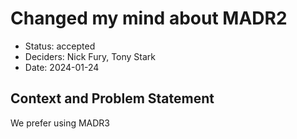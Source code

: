 # Changed my mind about MADR2

* Status: accepted
* Deciders: Nick Fury, Tony Stark
* Date: 2024-01-24

## Context and Problem Statement

We prefer using MADR3

